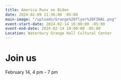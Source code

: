 ```yaml
---
title: America Runs on Biden
date: 2024-02-09 11:36:00 -05:00
main-image: "/uploads/Grange%20flyer%20FINAL.png"
event-start-date: 2024-02-14 16:00:00 -05:00
event-end-date: 2024-02-14 19:00:00 -05:00
Location: Waterbury Grange Hall Cultural Center
---
```


# Join us

February 14, 4  pm - 7 pm